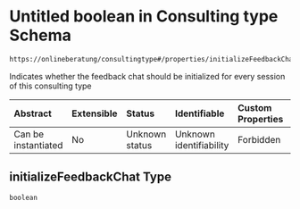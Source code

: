 # Untitled boolean in Consulting type Schema

```txt
https://onlineberatung/consultingtype#/properties/initializeFeedbackChat
```

Indicates whether the feedback chat should be initialized for every session of this consulting type

| Abstract            | Extensible | Status         | Identifiable            | Custom Properties | Additional Properties | Access Restrictions | Defined In                                                           |
| :------------------ | :--------- | :------------- | :---------------------- | :---------------- | :-------------------- | :------------------ | :------------------------------------------------------------------- |
| Can be instantiated | No         | Unknown status | Unknown identifiability | Forbidden         | Allowed               | none                | [consulting-type.json*](consulting-type.json "open original schema") |

## initializeFeedbackChat Type

`boolean`
